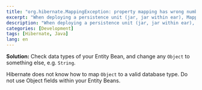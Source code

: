 ```yaml
---
title: "org.hibernate.MappingException: property mapping has wrong number of columns"
excerpt: "When deploying a persistence unit (jar, jar within ear), MappingException is thrown."
description: "When deploying a persistence unit (jar, jar within ear), MappingException is thrown."
categories: [Development]
tags: [Hibernate, Java]
lang: en
---
```



**Solution:**
Check data types of your Entity Bean, and change any `Object` to something else, e.g. `String`.

Hibernate does not know how to map `Object` to a valid database type. Do not use Object fields within your Entity Beans.